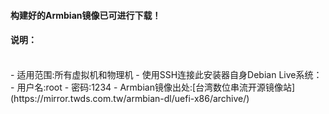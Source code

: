 #### 构建好的Armbian镜像已可进行下载！

#### 说明：
<br>
- 适用范围:所有虚拟机和物理机
- 使用SSH连接此安装器自身Debian Live系统：
  - 用户名:root
  - 密码:1234
- Armbian镜像出处:[台湾数位串流开源镜像站](https://mirror.twds.com.tw/armbian-dl/uefi-x86/archive/)
